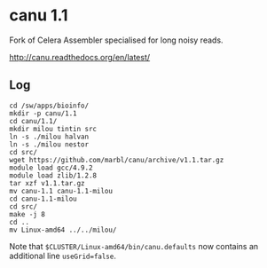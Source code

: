 canu 1.1
========

Fork of Celera Assembler specialised for long noisy reads.

<http://canu.readthedocs.org/en/latest/>

Log
---

    cd /sw/apps/bioinfo/
    mkdir -p canu/1.1
    cd canu/1.1/
    mkdir milou tintin src
    ln -s ./milou halvan
    ln -s ./milou nestor
    cd src/
    wget https://github.com/marbl/canu/archive/v1.1.tar.gz
    module load gcc/4.9.2
    module load zlib/1.2.8
    tar xzf v1.1.tar.gz 
    mv canu-1.1 canu-1.1-milou
    cd canu-1.1-milou
    cd src/
    make -j 8
    cd ..
    mv Linux-amd64 ../../milou/

Note that `$CLUSTER/Linux-amd64/bin/canu.defaults` now contains an additional line `useGrid=false`.

